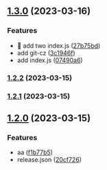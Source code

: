 

## [1.3.0](https://github.com/ChaiMayor/semi-cli/compare/v1.2.2...v1.3.0) (2023-03-16)


### Features

* 🎸 add two index.js ([27b75bd](https://github.com/ChaiMayor/semi-cli/commit/27b75bd5db47042235e85d28b4f5cc61134ff56b))
* add git-cz ([3c1946f](https://github.com/ChaiMayor/semi-cli/commit/3c1946ff76eba1496d5422dc2c94f27fde78e854))
* add index.js ([07490a6](https://github.com/ChaiMayor/semi-cli/commit/07490a6d662a7bd84c8110b362a61b1fe638fc8c))

### [1.2.2](https://github.com/ChaiMayor/semi-cli/compare/v1.2.0...v1.2.2) (2023-03-15)

### [1.2.1](https://github.com/ChaiMayor/semi-cli/compare/v1.2.0...v1.2.1) (2023-03-15)

## [1.2.0](https://github.com/ChaiMayor/semi-cli/compare/v1.0.3-1...v1.2.0) (2023-03-15)


### Features

* aa ([f1b77b5](https://github.com/ChaiMayor/semi-cli/commit/f1b77b55ac66207997400f8749e722884613d4ee))
* release.json ([20cf726](https://github.com/ChaiMayor/semi-cli/commit/20cf726783111151c930646bfa309a97e295d7c4))
